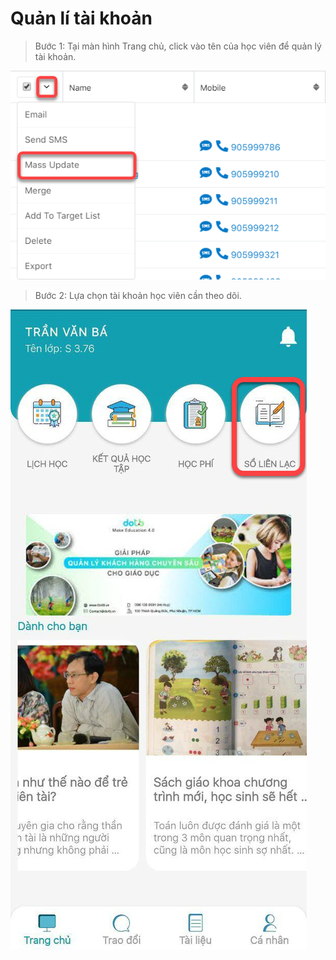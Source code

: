 # Quản lí tài khoản

> Bước 1: Tại màn hình Trang chủ, click vào tên của học viên để quản lý tài khoản.

![](../.gitbook/assets/image%20%2814%29.png)

> Bước 2: Lựa chọn tài khoản học viên cần theo dõi.

![](../.gitbook/assets/image%20%2840%29.png)


